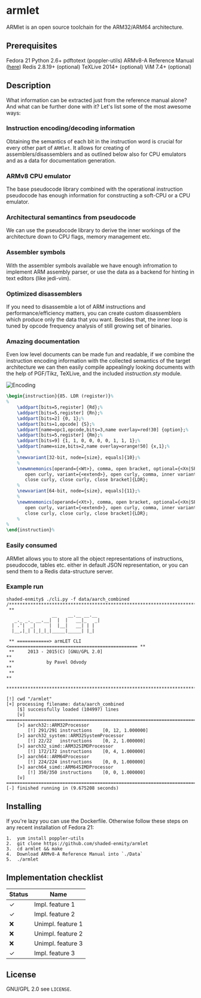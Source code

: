 # armlet
ARMlet is an open source toolchain for the ARM32/ARM64 architecture.

## Prerequisites

Fedora 21
Python 2.6+
pdftotext (poppler-utils)
ARMv8-A Reference Manual ([here](https://silver.arm.com/download/download.tm?pv=1879124))
Redis 2.8.19+ (optional)
TeXLive 2014+ (optional)
ViM 7.4+ (optional)

## Description

What information can be extracted just from the reference manual alone? And what can
be further done with it? Let's list some of the most awesome ways:

### Instruction encoding/decoding information
Obtaining the semantics of each bit in the instruction word is crucial for every other part of `ARMlet`. It allows for creating of assemblers/disassemblers and as outlined below also for CPU emulators and as a data for documentation generation.

### ARMv8 CPU emulator
The base pseudocode library combined with the operational instruction pseudocode has enough information for constructing a soft-CPU or a CPU emulator.

### Architectural semantincs from pseudocode
We can use the pseudocode library to derive the inner workings of the architecture down to CPU flags, memory management etc. 

### Assembler symbols
With the assembler symbols available we have enough infromation to implement ARM assembly parser, or use the data as a backend for hinting in text editors (like jedi-vim).

### Optimized disassemblers
If you need to disassemble a lot of ARM instructions and performance/efficiency matters, you can create custom disassemblers which produce only the data that you want. Besides that, the inner loop is tuned by opcode frequency analysis of still growing set of binaries. 

### Amazing documentation
Even low level documents can be made fun and readable, if we combine the instruction encoding information with the collected semantics of the target architecture we can then easily compile appealingly looking documents with the help of PGF/Tikz, TeXLive, and the included _instruction.sty_ module.

![Encoding](http://i.stack.imgur.com/tWy4q.png)

```latex
\begin{instruction}{85. LDR (register)}%
%
    \addpart[bits=5,register] {Rd};%    
    \addpart[bits=5,register] {Rn};%
    \addpart[bits=2] {0, 1};%
    \addpart[bits=1,opcode] {S};%
    \addpart[name=opc1,opcode,bits=3,name overlay=red!30] {option};%
    \addpart[bits=5,register] {Rm};%
    \addpart[bits=9] {1, 1, 0, 0, 0, 0, 1, 1, 1};%
    \addpart[name=size,bits=2,name overlay=orange!50] {x,1};%   
    %
    \newvariant[32-bit, node={size}, equals]{10};%
    %
    \newmnemonics[operand={<Wt>}, comma, open bracket, optional={<Xn|SP>}, comma, optional={<R>}, optional={<m>},
       open curly, variant={<extend>}, open curly, comma, inner variant={<amount>}, 
       close curly, close curly, close bracket]{LDR};
    %
    \newvariant[64-bit, node={size}, equals]{11};%
    %
    \newmnemonics[operand={<Xt>}, comma, open bracket, optional={<Xn|SP>}, comma, optional={<R>}, optional={<m>},
       open curly, variant={<extend>}, open curly, comma, inner variant={<amount>}, 
       close curly, close curly, close bracket]{LDR};
    %
%
\end{instruction}%
```

### Easily consumed
ARMlet allows you to store all the object representations of instructions, pseudocode, tables etc. either in default JSON representation, or you can send them to a Redis data-structure server. 

### Example run

```
shaded-enmity$ ./cli.py -f data/aarch_combined
/********************************************************************************
 ** 
                 __    __.__ __.__
   _._ _._ __.__|  |  |   __|_   _|
  | .'|  _|     |  |__|   __| | |  
  |__,|_| |_|_|_|_____|_____| |_|  
      
 ** ============> armLET CLI <================================================ ** 
 **     2013 - 2015(C) [GNU/GPL 2.0]                                           **
 **            by Pavel Odvody                                                 **
 **                                                                            **
 *******************************************************************************/

[!] cwd "/armlet"
[+] processing filename: data/aarch_combined
    [$] successfully loaded (104997) lines
    [v] ==========================================================================
    [>] aarch32::ARM32Processor 
        [!] 291/291	instructions	[0, 12, 1.000000]
    [>] aarch32_system::ARM32SystemProcessor 
        [!] 22/22	instructions	[0, 2, 1.000000]
    [>] aarch32_simd::ARM32SIMDProcessor 
        [!] 172/172	instructions	[0, 4, 1.000000]
    [>] aarch64::ARM64Processor 
        [!] 224/224	instructions	[0, 0, 1.000000]
    [>] aarch64_simd::ARM64SIMDProcessor 
        [!] 350/350	instructions	[0, 0, 1.000000]
    [v] ==========================================================================
[-] finished running in (9.675208 seconds)
```

## Installing

If you're lazy you can use the Dockerfile. Otherwise follow these steps on any recent installation of Fedora 21:

	1.  yum install poppler-utils
	2.  git clone https://github.com/shaded-enmity/armlet
	3.  cd armlet && make
	4.  Download ARMv8-A Reference Manual into `./Data`
	5.  ./armlet

##  Implementation checklist

| Status | Name |
| ------ | ---- |
|   ✓    |  Impl. feature 1 |
|   ✓    |  Impl. feature 2 |
|   ❌    |  Unimpl. feature 1 |
|   ❌    |  Unimpl. feature 2 |
|   ❌    |  Unimpl. feature 3
|   ✓    |  Impl. feature 3 |

## License

GNU/GPL 2.0 see `LICENSE`.
